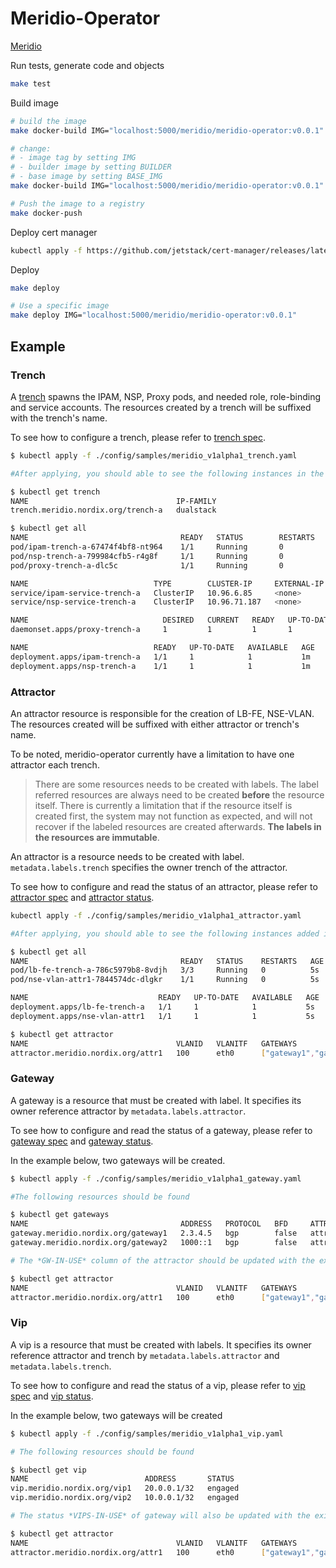 # Meridio-Operator

[Meridio](https://github.com/Nordix/Meridio)

Run tests, generate code and objects

```bash
make test
```

Build image

```bash
# build the image
make docker-build IMG="localhost:5000/meridio/meridio-operator:v0.0.1"

# change:
# - image tag by setting IMG
# - builder image by setting BUILDER
# - base image by setting BASE_IMG
make docker-build IMG="localhost:5000/meridio/meridio-operator:v0.0.1" BUILDER="golang:1.16" BASE_IMG="ubuntu:18.04"

# Push the image to a registry
make docker-push
```

Deploy cert manager

```bash
kubectl apply -f https://github.com/jetstack/cert-manager/releases/latest/download/cert-manager.yaml
```

Deploy

```bash
make deploy

# Use a specific image
make deploy IMG="localhost:5000/meridio/meridio-operator:v0.0.1"
```

## Example

### Trench

A [trench](https://github.com/Nordix/Meridio-Operator/blob/master/config/samples/meridio_v1alpha1_trench.yaml) spawns the IPAM, NSP, Proxy pods, and needed role, role-binding and service accounts. The resources created by a trench will be suffixed with the trench's name.

To see how to configure a trench, please refer to [trench spec](https://pkg.go.dev/github.com/nordix/meridio-operator/api/v1alpha1#TrenchSpec).

```bash
$ kubectl apply -f ./config/samples/meridio_v1alpha1_trench.yaml

#After applying, you should able to see the following instances in the cluster

$ kubectl get trench
NAME                                 IP-FAMILY
trench.meridio.nordix.org/trench-a   dualstack

$ kubectl get all
NAME                                  READY   STATUS        RESTARTS   AGE
pod/ipam-trench-a-67474f4bf8-nt964    1/1     Running       0          1m
pod/nsp-trench-a-799984cfb5-r4g8f     1/1     Running       0          1m
pod/proxy-trench-a-dlc5c              1/1     Running       0          1m

NAME                            TYPE        CLUSTER-IP     EXTERNAL-IP   PORT(S)    AGE
service/ipam-service-trench-a   ClusterIP   10.96.6.85     <none>        7777/TCP   1m
service/nsp-service-trench-a    ClusterIP   10.96.71.187   <none>        7778/TCP   1m

NAME                              DESIRED   CURRENT   READY   UP-TO-DATE   AVAILABLE   NODE SELECTOR   AGE
daemonset.apps/proxy-trench-a     1         1         1       1            1           <none>          1m

NAME                            READY   UP-TO-DATE   AVAILABLE   AGE
deployment.apps/ipam-trench-a   1/1     1            1           1m
deployment.apps/nsp-trench-a    1/1     1            1           1m
```

### Attractor

An attractor resource is responsible for  the creation of LB-FE, NSE-VLAN. The resources created will be suffixed with either attractor or trench's name.

To be noted, meridio-operator currently have a limitation to have one attractor each trench.

> There are some resources needs to be created with labels. The label referred resources are always need to be created **before** the resource itself. There is currently a limitation that if the resource itself is created first, the system may not function as expected, and will not recover if the labeled resources are created afterwards.
> **The labels in the resources are immutable**.

An attractor is a resource needs to be created with label. `metadata.labels.trench` specifies the owner trench of the attractor.

To see how to configure and read the status of an attractor, please refer to [attractor spec](https://pkg.go.dev/github.com/nordix/meridio-operator/api/v1alpha1#AttractorSpec) and [attractor status](https://pkg.go.dev/github.com/nordix/meridio-operator/api/v1alpha1#AttractorStatus).

```bash
kubectl apply -f ./config/samples/meridio_v1alpha1_attractor.yaml

#After applying, you should able to see the following instances added in the cluster

$ kubectl get all
NAME                                  READY   STATUS    RESTARTS   AGE
pod/lb-fe-trench-a-786c5979b8-8vdjh   3/3     Running   0          5s
pod/nse-vlan-attr1-7844574dc-dlgkr    1/1     Running   0          5s

NAME                             READY   UP-TO-DATE   AVAILABLE   AGE
deployment.apps/lb-fe-trench-a   1/1     1            1           5s
deployment.apps/nse-vlan-attr1   1/1     1            1           5s

$ kubectl get attractor
NAME                                 VLANID   VLANITF   GATEWAYS                  GW-IN-USE   VIPS              VIPS-IN-USE   TRENCH     LB-FE
attractor.meridio.nordix.org/attr1   100      eth0      ["gateway1","gateway3"]               ["vip1","vip2"]                 trench-a   engaged

```

### Gateway

A gateway is a resource that must be created with label. It specifies its owner reference attractor by `metadata.labels.attractor`.

To see how to configure and read the status of a gateway, please refer to [gateway spec](https://pkg.go.dev/github.com/nordix/meridio-operator/api/v1alpha1#GatewaySpec) and [gateway status](https://pkg.go.dev/github.com/nordix/meridio-operator/api/v1alpha1#GatewayStatus).

In the example below, two gateways will be created.

```bash
$ kubectl apply -f ./config/samples/meridio_v1alpha1_gateway.yaml

#The following resources should be found

$ kubectl get gateways
NAME                                  ADDRESS   PROTOCOL   BFD     ATTRACTOR   STATUS    MESSAGE
gateway.meridio.nordix.org/gateway1   2.3.4.5   bgp        false   attr1       engaged
gateway.meridio.nordix.org/gateway2   1000::1   bgp        false   attr1       engaged

# The *GW-IN-USE* column of the attractor should be updated with the existing expected gateways. Shown as below

$ kubectl get attractor
NAME                                 VLANID   VLANITF   GATEWAYS                  GW-IN-USE                 VIPS              VIPS-IN-USE   TRENCH     LB-FE
attractor.meridio.nordix.org/attr1   100      eth0      ["gateway1","gateway2"]   ["gateway1","gateway2"]   ["vip1","vip2"]                 trench-a   engaged
```

### Vip

A vip is a resource that must be created with labels. It specifies its owner reference attractor and trench by `metadata.labels.attractor` and `metadata.labels.trench`.

To see how to configure and read the status of a vip, please refer to [vip spec](https://pkg.go.dev/github.com/nordix/meridio-operator/api/v1alpha1#VipSpec) and [vip status](https://pkg.go.dev/github.com/nordix/meridio-operator/api/v1alpha1#VipStatus).

In the example below, two gateways will be created

```bash
$ kubectl apply -f ./config/samples/meridio_v1alpha1_vip.yaml

# The following resources should be found

$ kubectl get vip
NAME                          ADDRESS       STATUS
vip.meridio.nordix.org/vip1   20.0.0.1/32   engaged
vip.meridio.nordix.org/vip2   10.0.0.1/32   engaged

# The status *VIPS-IN-USE* of gateway will also be updated with the existing expected vips.

$ kubectl get attractor
NAME                                 VLANID   VLANITF   GATEWAYS                  GW-IN-USE                 VIPS              VIPS-IN-USE       TRENCH     LB-FE
attractor.meridio.nordix.org/attr1   100      eth0      ["gateway1","gateway2"]   ["gateway1","gateway2"]   ["vip1","vip2"]   ["vip1","vip2"]   trench-a   engaged
```

